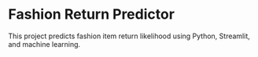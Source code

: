 # Fashion Return Predictor

This project predicts fashion item return likelihood using Python, Streamlit, and machine learning.